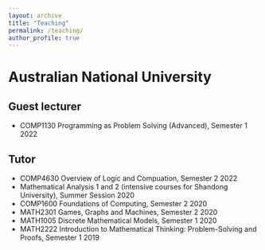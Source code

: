 ```yaml
---
layout: archive
title: "Teaching"
permalink: /teaching/
author_profile: true
---
```


# Australian National University
## Guest lecturer
- COMP1130 Programming as Problem Solving (Advanced), Semester 1 2022 

## Tutor
- COMP4630 Overview of Logic and Compuation, Semester 2 2022
- Mathematical Analysis 1 and 2 (intensive courses for Shandong University), Summer Session 2020
- COMP1600 Foundations of Computing, Semester 2 2020
- MATH2301 Games, Graphs and Machines, Semester 2 2020
- MATH1005 Discrete Mathematical Models, Semester 1 2020
- MATH2222 Introduction to Mathematical Thinking: Problem-Solving and Proofs, Semester 1 2019
 
